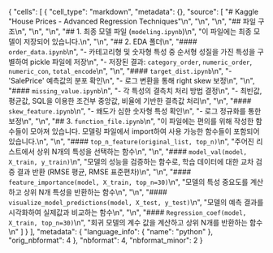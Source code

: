 {
 "cells": [
  {
   "cell_type": "markdown",
   "metadata": {},
   "source": [
    "# Kaggle \"House Prices - Advanced Regression Techniques\"\n",
    "\n",
    "\n",
    "## 파일 구조\n",
    "\n",
    "\n",
    "## 1. 최종 모델 파일 (`modeling.ipynb`)\n",
    "이 파일에는 최종 모델이 저장되어 있습니다.\n",
    "\n",
    "## 2. EDA 폴더\n",
    "#### `order_data.ipynb`\n",
    "- 카테고리형 및 숫자형 특성 중 순서형 성질을 가진 특성을 구별하여 pickle 파일에 저장\n",
    "- 저장된 결과: `category_order`, `numeric_order`, `numeric_con`, `total_encode`\n",
    "\n",
    "#### `target_dist.ipynb`\n",
    "- 'SalePrice' 예측값의 분포 확인\n",
    "- 로그 변환을 통해 right skew 보정\n",
    "\n",
    "#### `missing_value.ipynb`\n",
    "- 각 특성의 결측치 처리 방법 결정\n",
    "- 최빈값, 평균값, SQL을 이용한 조건부 중앙값, 비율에 기반한 결측값 처리\n",
    "\n",
    "#### `skew_feature.ipynb`\n",
    "- 왜도가 심한 숫자형 특성 확인\n",
    "- 로그 정규화를 통한 보정\n",
    "\n",
    "## 3. `function_file.ipynb`\n",
    "이 파일에는 편의를 위해 작성한 함수들이 모아져 있습니다. 모델링 파일에서 import하여 사용 가능한 함수들이 포함되어 있습니다.\n",
    "\n",
    "#### `top_n_feature(original_list, top_n)`\n",
    "주어진 리스트에서 상위 N개의 특성을 선택하는 함수\n",
    "\n",
    "#### `model_val(model, X_train, y_train)`\n",
    "모델의 성능을 검증하는 함수로, 학습 데이터에 대한 교차 검증 결과 반환 (RMSE 평균, RMSE 표준편차)\n",
    "\n",
    "#### `feature_importance(model, X_train, top_n=30)`\n",
    "모델의 특성 중요도를 계산하고 상위 N개 특성을 반환하는 함수\n",
    "\n",
    "#### `visualize_model_predictions(model, X_test, y_test)`\n",
    "모델의 예측 결과를 시각화하여 실제값과 비교하는 함수\n",
    "\n",
    "#### `Regression_coef(model, X_train, top_n=30)`\n",
    "회귀 모델의 계수 값을 계산하고 상위 N개를 반환하는 함수\n"
   ]
  }
 ],
 "metadata": {
  "language_info": {
   "name": "python"
  },
  "orig_nbformat": 4
 },
 "nbformat": 4,
 "nbformat_minor": 2
}
